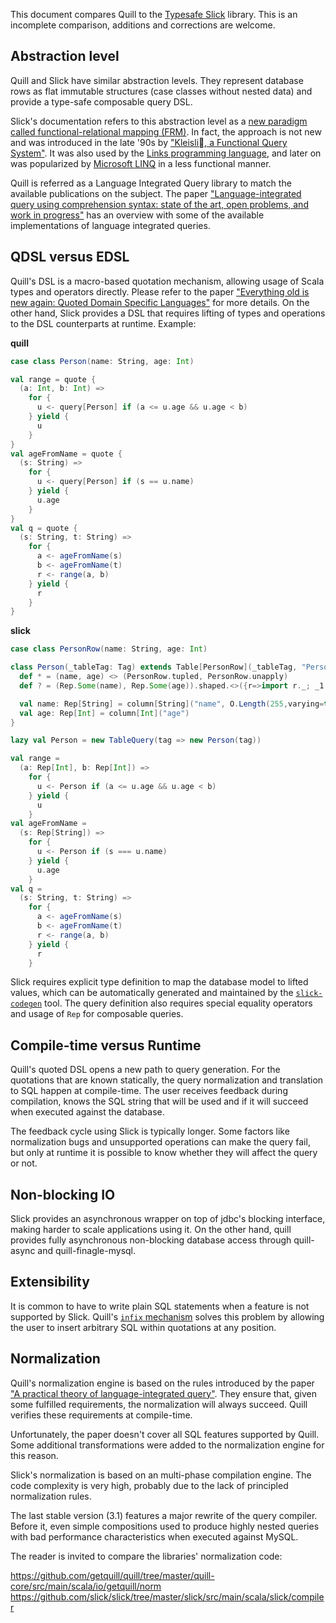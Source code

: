 
This document compares Quill to the [Typesafe Slick](http://slick.typesafe.com) library. This is an incomplete comparison, additions and corrections are welcome.

## Abstraction level ##

Quill and Slick have similar abstraction levels. They represent database rows as flat immutable structures (case classes without nested data) and provide a type-safe composable query DSL.

Slick's documentation refers to this abstraction level as a [new paradigm called functional-relational mapping (FRM)](https://github.com/slick/slick/blob/3b3bd36c93c6d9c63b0471ff4d8409f913954b2b/slick/src/sphinx/introduction.rst#functional-relational-mapping). In fact, the approach is not new and was introduced in the late '90s by ["Kleisli􏰂, a Functional Query System"](https://www.comp.nus.edu.sg/~wongls/psZ/wls-jfp98-3.ps). It was also used by the [Links programming language](http://groups.inf.ed.ac.uk/links/papers/links-fmco06.pdf), and later on was popularized by [Microsoft LINQ](https://msdn.microsoft.com/en-us/library/bb425822.aspx) in a less functional manner.

Quill is referred as a Language Integrated Query library to match the available publications on the subject. The paper ["Language-integrated query using comprehension syntax: state of the art, open problems, and work in progress"](http://research.microsoft.com/en-us/events/dcp2014/cheney.pdf) has an overview with some of the available implementations of language integrated queries.

## QDSL versus EDSL ##

Quill's DSL is a macro-based quotation mechanism, allowing usage of Scala types and operators directly. Please refer to the paper ["Everything old is new again: Quoted Domain Specific Languages"](http://homepages.inf.ed.ac.uk/wadler/papers/qdsl/qdsl.pdf) for more details. On the other hand, Slick provides a DSL that requires lifting of types and operations to the DSL counterparts at runtime. Example:

**quill**
```scala
case class Person(name: String, age: Int)

val range = quote {
  (a: Int, b: Int) =>
    for {
      u <- query[Person] if (a <= u.age && u.age < b)
    } yield {
      u
    }
}
val ageFromName = quote {
  (s: String) =>
    for {
      u <- query[Person] if (s == u.name)
    } yield {
      u.age
    }
}
val q = quote {
  (s: String, t: String) =>
    for {
      a <- ageFromName(s)
      b <- ageFromName(t)
      r <- range(a, b)
    } yield {
      r
    }
}
```

**slick**
```scala
case class PersonRow(name: String, age: Int)

class Person(_tableTag: Tag) extends Table[PersonRow](_tableTag, "Person") {
  def * = (name, age) <> (PersonRow.tupled, PersonRow.unapply)
  def ? = (Rep.Some(name), Rep.Some(age)).shaped.<>({r=>import r._; _1.map(_=> PersonRow.tupled((_1.get, _2.get)))}, (_:Any) =>  throw new Exception("Inserting into ? projection not supported."))

  val name: Rep[String] = column[String]("name", O.Length(255,varying=true))
  val age: Rep[Int] = column[Int]("age")
}

lazy val Person = new TableQuery(tag => new Person(tag))

val range =
  (a: Rep[Int], b: Rep[Int]) =>
    for {
      u <- Person if (a <= u.age && u.age < b)
    } yield {
      u
    }
val ageFromName =
  (s: Rep[String]) =>
    for {
      u <- Person if (s === u.name)
    } yield {
      u.age
    }
val q = 
  (s: String, t: String) =>
    for {
      a <- ageFromName(s)
      b <- ageFromName(t)
      r <- range(a, b)
    } yield {
      r
    }
```

Slick requires explicit type definition to map the database model to lifted values, which can be automatically generated and maintained by the [`slick-codegen`](http://slick.typesafe.com/doc/3.1.0/code-generation.html) tool. The query definition also requires special equality operators and usage of `Rep` for composable queries.

## Compile-time versus Runtime ##

Quill's quoted DSL opens a new path to query generation. For the quotations that are known statically, the query normalization and translation to SQL happen at compile-time. The user receives feedback during compilation, knows the SQL string that will be used and if it will succeed when executed against the database.

The feedback cycle using Slick is typically longer. Some factors like normalization bugs and unsupported operations can make the query fail, but only at runtime it is possible to know whether they will affect the query or not.

## Non-blocking IO ##

Slick provides an asynchronous wrapper on top of jdbc's blocking interface, making harder to scale applications using it. On the other hand, quill provides fully asynchronous non-blocking database access through quill-async and quill-finagle-mysql.

## Extensibility ##

It is common to have to write plain SQL statements when a feature is not supported by Slick. Quill's [`infix` mechanism](https://github.com/getquill/quill#infix) solves this problem by allowing the user to insert arbitrary SQL within quotations at any position.

## Normalization ##

Quill's normalization engine is based on the rules introduced by the paper ["A practical theory of language-integrated query"](http://www.infoq.com/presentations/theory-language-integrated-query). They ensure that, given some fulfilled requirements, the normalization will always succeed. Quill verifies these requirements at compile-time.

Unfortunately, the paper doesn't cover all SQL features supported by Quill. Some additional transformations were added to the normalization engine for this reason.

Slick's normalization is based on an multi-phase compilation engine. The code complexity is very high, probably due to the lack of principled normalization rules.

The last stable version (3.1) features a major rewrite of the query compiler. Before it, even simple compositions used to produce highly nested queries with bad performance characteristics when executed against MySQL.

The reader is invited to compare the libraries' normalization code:

https://github.com/getquill/quill/tree/master/quill-core/src/main/scala/io/getquill/norm
https://github.com/slick/slick/tree/master/slick/src/main/scala/slick/compiler
